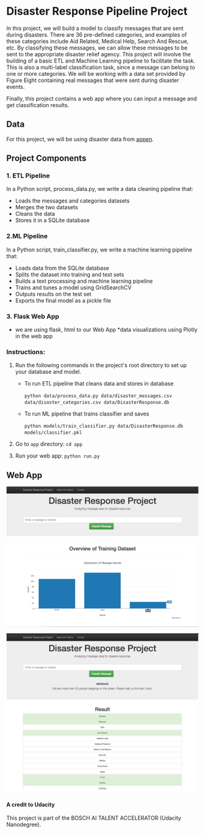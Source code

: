 # Disaster Response Pipeline Project
In this project, we will build a model to classify messages that are sent during disasters. There are 36 pre-defined categories, and examples of these categories include Aid Related, Medical Help, Search And Rescue, etc. By classifying these messages, we can allow these messages to be sent to the appropriate disaster relief agency. This project will involve the building of a basic ETL and Machine Learning pipeline to facilitate the task. This is also a multi-label classification task, since a message can belong to one or more categories. We will be working with a data set provided by Figure Eight containing real messages that were sent during disaster events.

Finally, this project contains a web app where you can input a message and get classification results.


## Data

For this project, we will be using disaster data from [appen](https://appen.com/).

## Project Components

### 1. ETL Pipeline

In a Python script, process_data.py,  we write a data cleaning pipeline that:
* Loads the messages and categories datasets
* Merges the two datasets
* Cleans the data
* Stores it in a SQLite database

### 2.ML Pipeline

In a Python script, train_classifier.py, we write a machine learning pipeline that:
* Loads data from the SQLite database
* Splits the dataset into training and test sets
* Builds a text processing and machine learning pipeline
* Trains and tunes a model using GridSearchCV
* Outputs results on the test set
* Exports the final model as a pickle file

### 3. Flask Web App

* we are using  flask, html to our Web App
*data visualizations using Plotly in the web app

### Instructions:
1. Run the following commands in the project's root directory to set up your database and model.

    - To run ETL pipeline that cleans data and stores in database
    
        `python data/process_data.py data/disaster_messages.csv data/disaster_categories.csv data/DisasterResponse.db`
    
    - To run ML pipeline that trains classifier and saves
    
        `python models/train_classifier.py data/DisasterResponse.db models/classifier.pkl`
       

2. Go to `app` directory: `cd app`

3. Run your web app: `python run.py`

## Web App 
![](app/drp_1.jpg)

![](app/drp_2.jpg)


#### A credit to Udacity
This project is part of the BOSCH AI TALENT ACCELERATOR (Udacity Nanodegree).
